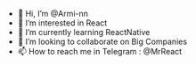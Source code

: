 - 👋 Hi, I’m @Armi-nn
- 👀 I’m interested in React
- 🌱 I’m currently learning ReactNative
- 💞️ I’m looking to collaborate on Big Companies
- 📫 How to reach me in Telegram : @MrReact 
<!---
Armi-nn/Armi-nn is a ✨ special ✨ repository because its `README.md` (this file) appears on your GitHub profile.
You can click the Preview link to take a look at your changes.
--->
